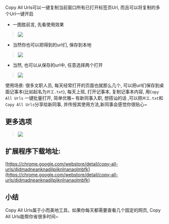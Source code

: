 Copy All Urls可以一键复制当前窗口所有已打开标签页Url, 而且可以将复制的多个Url一键开启

- 一图胜前言, 先看使用效果

> ![](https://upload-images.jianshu.io/upload_images/3203841-59b41cf1d7ba07fb.gif?imageMogr2/auto-orient/strip)

- 当然你也可以把得到的url们, 保存到本地

> ![](https://upload-images.jianshu.io/upload_images/3203841-10cd0056e63168f2.gif?imageMogr2/auto-orient/strip)

- 当然, 也可以从保存的url中, 任意选择两个打开
> ![](https://upload-images.jianshu.io/upload_images/3203841-22e76b2b42f2e812.gif?imageMogr2/auto-orient/strip)

使用场景: 很多文职人员, 每天经常打开的页面也就那么几个, 可以把url们保存到桌面记事本(比如起名为`开工.txt`), 每天上班, 打开记事本, 复制记事本内容, 用`Copy All Urls` 一键批量打开, 简单优雅~ 有新同事入职, 想搭讪的话 ,可以把`开工.txt`和`Copy All Urls`分享给新同事, 并传授其使用方法,新同事会感觉你很贴心~

## 更多选项


> ![](https://upload-images.jianshu.io/upload_images/3203841-5423525550dd4150.png?imageMogr2/auto-orient/strip%7CimageView2/2/w/1240)


## 扩展程序下载地址:

[https://chrome.google.com/webstore/detail/copy-all-urls/djdmadneanknadilpjiknlnanaolmbfk](https://chrome.google.com/webstore/detail/copy-all-urls/djdmadneanknadilpjiknlnanaolmbfk)


## 小结

Copy All Urls属于小而美地工具，如果你每天都需要查看几个固定的网页, Copy All Urls能帮你省很多时间~ 